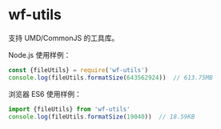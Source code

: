 # wf-utils

支持 UMD/CommonJS 的工具库。

Node.js 使用样例：

```javascript
const {fileUtils} = require('wf-utils')
console.log(fileUtils.formatSize(643562924))  // 613.75MB
```

浏览器 ES6 使用样例：

```javascript
import {fileUtils} from 'wf-utils'
console.log(fileUtils.formatSize(19040))  // 18.59KB
```

